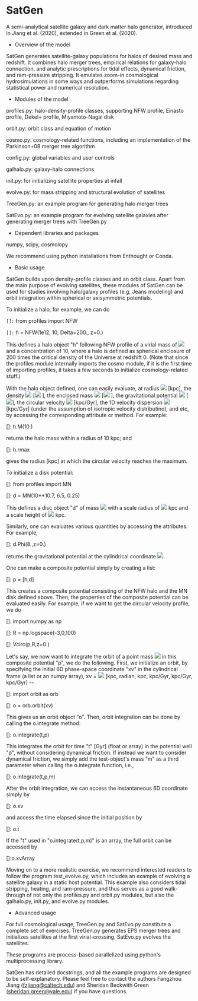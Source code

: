 # SatGen

A semi-analytical satellite galaxy and dark matter halo generator,
introduced in Jiang et al. (2020), extended in Green et al. (2020).

- Overview of the model

SatGen generates satellite-galaxy populations for halos of desired mass
and redshift. It combines halo merger trees, empirical relations for 
galaxy-halo connection, and analytic prescriptions for tidal effects, 
dynamical friction, and ram-pressure stripping. It emulates zoom-in 
cosmological hydrosimulations in some ways and outperforms simulations
regarding statistical power and numerical resolution. 

- Modules of the model

profiles.py: halo-density-profile classes, supporting NFW profile, 
Einasto profile, Dekel+ profile, Miyamoto-Nagai disk

orbit.py: orbit class and equation of motion

cosmo.py: cosmology-related functions, including an implementation of the
Parkinson+08 merger tree algorithm 

config.py: global variables and user controls 

galhalo.py: galaxy-halo connections

init.py: for initializing satellite properties at infall 

evolve.py: for mass stripping and structural evolution of satellites

TreeGen.py: an example program for generating halo merger trees

SatEvo.py: an example program for evolving satellite galaxies after 
generating merger trees with TreeGen.py 

- Dependent libraries and packages

numpy, scipy, cosmolopy

We recommend using python installations from Enthought or Conda. 

- Basic usage

SatGen builds upon density-profile classes and an orbit class. Apart from
the main purpose of evolving satellites, these modules of SatGen can be
used for studies involving halo/galaxy profiles (e.g, Jeans modeling) 
and orbit integration within spherical or axisymmetric potentials. 
 
To initialize a halo, for example, we can do

`[]:` from profiles import NFW

`[]:` h = NFW(1e12, 10, Delta=200., z=0.)

This defines a halo object "h" following NFW profile of a virial mass of
<img src="https://render.githubusercontent.com/render/math?math=M_\mathrm{vir}=10^{12}\M_\odot"> 
and a concentration of 10, where a halo is defined as spherical enclosure 
of 200 times the critical density of the Universe at redshift 0. (Note 
that since the profiles module internally imports the cosmo module, if it 
is the first time of importing profiles, it takes a few seconds to 
initialize cosmology-related stuff.)

With the halo object defined, one can easily evaluate, at radius 
<img src="https://render.githubusercontent.com/render/math?math=r"> 
[kpc], the density <img src="https://render.githubusercontent.com/render/math?math=\rho(r)"> 
[<img src="https://render.githubusercontent.com/render/math?math=M_\odot\mathrm{kpc}^{-3}"> ], 
the enclosed mass <img src="https://render.githubusercontent.com/render/math?math=M(r)"> 
[<img src="https://render.githubusercontent.com/render/math?math=M_\odot"> ], 
the gravitational potential <img src="https://render.githubusercontent.com/render/math?math=\Phi(r)"> 
[<img src="https://render.githubusercontent.com/render/math?math=(\mathrm{kpc/Gyr})^2">], 
the circular velocity <img src="https://render.githubusercontent.com/render/math?math=V_\mathrm{circ}(r)">
[kpc/Gyr],
the 1D velocity dispersion <img src="https://render.githubusercontent.com/render/math?math=\sigma(r)">
[kpc/Gyr]
(under the assumption of isotropic velocity 
distributino), and etc, by accessing the corresponding attribute or 
method. For example:
 
[]: h.M(10.)

returns the halo mass within a radius of 10 kpc; and

[]: h.rmax

gives the radius [kpc] at which the circular velocity reaches the maximum.   

To initialize a disk potential:

[]: from profiles import MN

[]: d = MN(10**10.7, 6.5, 0.25)

This defines a disc object "d" of mass 
<img src="https://render.githubusercontent.com/render/math?math=M_{\rm d}=10^{10.7}\M_\odot"> 
with a scale radius of 
<img src="https://render.githubusercontent.com/render/math?math=a=6.5"> kpc 
and a scale height of 
<img src="https://render.githubusercontent.com/render/math?math=b=0.25"> kpc. 

Similarly, one can evaluates various quantities by accessing the 
attributes. For example,

[]: d.Phi(8.,z=0.)

returns the gravitational potential at the cylindrical coordinate 
<img src="https://render.githubusercontent.com/render/math?math=(R,z)=(8,0)">.

One can make a composite potential simply by creating a list:

[]: p = [h,d]

This creates a composite potential consisting of the NFW halo and the 
MN disk defined above. Then, the properties of the composite potential 
can be evaluated easily. For example, if we want to get the circular 
velocity profile, we do

[]: import numpy as np

[]: R = np.logspace(-3,0,100)

[]: Vcirc(p,R,z=0.)

Let's say, we now want to integrate the orbit of a point mass
<img src="https://render.githubusercontent.com/render/math?math=m"> in
this composite potential "p", we do the following. First, we 
initialize an orbit, by specifying the initial 6D phase-space 
coordinate "xv" in the cylindrical frame (a list or an numpy array), xv = 
<img src="https://render.githubusercontent.com/render/math?math=[R,\phi,z,V_R,V_\phi,V_z]"> 
[kpc, radian, kpc, kpc/Gyr, kpc/Gyr, kpc/Gyr] --

[]: import orbit as orb

[]: o = orb.orbit(xv)

This gives us an orbit object "o". Then, orbit integration can be done 
by calling the o.integrate method:

[]: o.integrate(t,p)

This integrates the orbit for time "t" [Gyr] (float or array) in the 
potential well "p", without considering dynamical friction. If instead 
we want to consider dynamical friction, we simply add the test-object's 
mass "m" as a third parameter when calling the o.integrate function, i.e., 

[]: o.integrate(t,p,m)

After the orbit integration, we can access the instantaneous 6D 
coordinate simply by

[]: o.xv

and access the time elapsed since the initial position by

[]: o.t

If the "t" used in "o.integrate(t,p,m)" is an array, the full orbit can 
be accessed by

[]:o.xvArray

Moving on to a more realistic exercise, we recommend interested readers 
to follow the program test_evolve.py, which includes an example of 
evolving a satellite galaxy in a static host potential. This example 
also considers tidal stripping, heating, and ram-pressure, and thus 
serves as a good walk-through of not only the profiles.py and orbit.py
modules, but also the galhalo.py, init.py, and evolve.py modules. 

- Advanced usage

For full cosmological usage, TreeGen.py and SatEvo.py constitute a 
complete set of exercises. TreeGen.py generates EPS merger trees and 
initializes satellites at the first virial-crossing. SatEvo.py evolves 
the satellites. 

These programs are process-based parallelized using python's 
multiprocessing library. 

SatGen has detailed docstrings, and all the example programs are designed 
to be self-explanatory. Please feel free to contact the authors 
Fangzhou Jiang (fzjiang@caltech.edu) and 
Sheridan Beckwith Green (sheridan.green@yale.edu)
if you have questions. 
